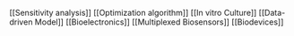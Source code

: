 [[Sensitivity analysis]]
[[Optimization algorithm]]
[[In vitro Culture]]
[[Data-driven Model]]
[[Bioelectronics]]
[[Multiplexed Biosensors]]
[[Biodevices]]
